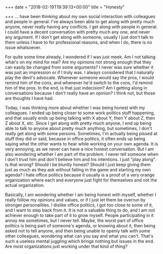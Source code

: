 +++
date = "2018-02-19T19:39:13+00:00"
title = "Honesty"

+++
... have been thinking about my own social interaction with colleagues and people in general. I've always been able to get along with pretty much anyone, never really having any conflicts. I get along with people in general. I could have a decent conversation with pretty much any one, and never any argument. If I don't get along with someone, usually I just don't talk to them unless I have to for professional reasons, and when I do, there is no issue whatsoever.

For quite some time already, I wondered if I was just meek. Am I not talking what's on my mind for real? Are my opinions not strong enough that they can easily be changed from some arguments? I never was sure whether it was just an impression or if I truly was. I always considered that I naturally play the devil's advocate. Whenever someone would say the pros, I would remind him of the cons, and whenever he'd switch to the cons, I'd remind him of the pros. In the end, is that just indecision? Am I getting along in conversations because I don't really have an opinion? I think not, but those are thoughts I have had.

Today, I was thinking more about whether I was being honest with my colleagues. I ended up being closer to some work politics stuff happening, and that usually ends up being talking with X about Y, then Y about Z, then Z about X, etc. Since I get along with pretty much anyone, I end up being able to talk to anyone about pretty much anything, but sometimes, I don't really get along with some persons. Sometimes, I'm actually being pissed at stuff they did or said, because in office politics, it often ends up being saying what the other wants to hear while working on your own agenda. It is very annoying, as we never can have a nice honest conversation. But I am also wondering whether I am part of the problem. I never tell someone when I don't trust him and don't believe him and his intentions. I just "play along". Is that wrong? Should I be bluntly honest? Should I just keep giving them just as much as they ask without falling in the game and starting my own agenda? I hate office politics because it usually is a proof of a very orange organization where each and everyone just fight for themselves and not the actual organization.

Basically, I am wondering whether I am being honest with myself, whether I really follow my opinions and values, or if I just let them be overrun by stronger personalities. I dislike office politics, I got too close to some of it, and I want to step back from it. It is not a valuable thing to do, and I am not achiever enough to take part of it to grow myself. People participating in it annoy me sometimes, but I never tell. Maybe, the worst part of office politics is being part of someone's agenda, or knowing about it, then being asked not to tell anyone, and then being unable to openly talk with some other colleagues, wondering what can you say and what you can't. That's such a useless mental juggling which brings nothing but issues in the end. Are most organizations just working under that kind of thing?